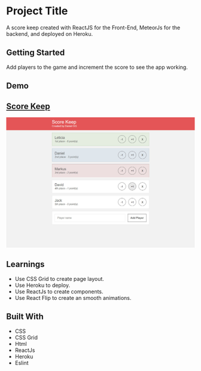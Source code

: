 # Project Title

A score keep created with ReactJS for the Front-End, MeteorJs for the backend, and deployed on Heroku.

## Getting Started

Add players to the game and increment the score to see the app working.

## Demo

## [Score Keep](https://score-keep-danielgg.herokuapp.com/)
![Score Keep](/image/score.jpg?raw=true "Score Keep")


## Learnings

* Use CSS Grid to create page layout.
* Use Heroku to deploy.
* Use ReactJs to create components.
* Use React Flip to create an smooth animations.
## Built With

* CSS
* CSS Grid
* Html
* ReactJs
* Heroku
* Eslint
